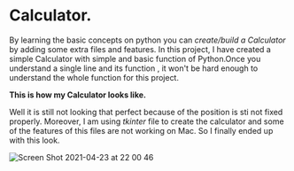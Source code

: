 # Calculator.
By learning the basic concepts on python you can *create/build a Calculator* by adding some extra files and features. In this project, I have created a simple 
Calculator with simple and basic function of Python.Once you understand a single line and its function , it won't be hard enough to understand the whole function
for this project.


**This is how my Calculator looks like.**


Well it is still not looking that perfect because of the position is sti not fixed properly. Moreover, I am using *tkinter* file to create the calculator and some of the features of this files are not working on Mac. So I finally ended up with this look.

![Screen Shot 2021-04-23 at 22 00 46](https://user-images.githubusercontent.com/78782368/115900946-46787280-a480-11eb-853f-55455f365e76.png)
